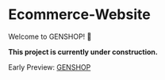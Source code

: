 # Ecommerce-Website

Welcome to GENSHOP! 🚧

**This project is currently under construction.**

Early Preview: [GENSHOP](https://shop.msaid.dev)

